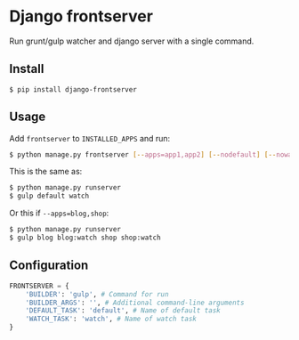 # Django frontserver

Run grunt/gulp watcher and django server with a single command.

## Install

```
$ pip install django-frontserver
```

## Usage

Add `frontserver` to `INSTALLED_APPS` and run:

```sh
$ python manage.py frontserver [--apps=app1,app2] [--nodefault] [--nowatch] [runserver args]
```

This is the same as:

```sh
$ python manage.py runserver
$ gulp default watch
```

Or this if `--apps=blog,shop`:

```sh
$ python manage.py runserver
$ gulp blog blog:watch shop shop:watch
```

## Configuration

```py
FRONTSERVER = {
    'BUILDER': 'gulp', # Command for run
    'BUILDER_ARGS': '', # Additional command-line arguments
    'DEFAULT_TASK': 'default', # Name of default task
    'WATCH_TASK': 'watch', # Name of watch task
}
```
